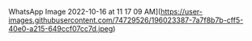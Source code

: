 WhatsApp Image 2022-10-16 at 11 17 09 AM](https://user-images.githubusercontent.com/74729526/196023387-7a7f8b7b-cff5-40e0-a215-649ccf07cc7d.jpeg)
